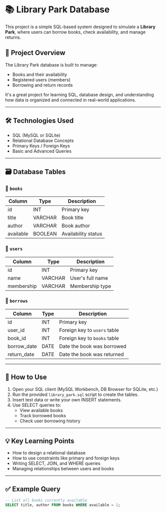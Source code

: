 # 📚 Library Park Database

This project is a simple SQL-based system designed to simulate a **Library Park**, where users can borrow books, check availability, and manage returns.

## 🧠 Project Overview

The Library Park database is built to manage:

- Books and their availability
- Registered users (members)
- Borrowing and return records

It's a great project for learning SQL, database design, and understanding how data is organized and connected in real-world applications.

---

## 🛠 Technologies Used

- SQL (MySQL or SQLite)
- Relational Database Concepts
- Primary Keys / Foreign Keys
- Basic and Advanced Queries

---

## 🗃️ Database Tables

### 📘 `books`
| Column      | Type        | Description             |
|-------------|-------------|-------------------------|
| id          | INT         | Primary key             |
| title       | VARCHAR     | Book title              |
| author      | VARCHAR     | Book author             |
| available   | BOOLEAN     | Availability status     |

### 👤 `users`
| Column      | Type        | Description             |
|-------------|-------------|-------------------------|
| id          | INT         | Primary key             |
| name        | VARCHAR     | User's full name        |
| membership  | VARCHAR     | Membership type         |

### 📖 `borrows`
| Column       | Type      | Description                        |
|--------------|-----------|------------------------------------|
| id           | INT       | Primary key                        |
| user_id      | INT       | Foreign key to `users` table       |
| book_id      | INT       | Foreign key to `books` table       |
| borrow_date  | DATE      | Date the book was borrowed         |
| return_date  | DATE      | Date the book was returned         |

---

## 🧪 How to Use

1. Open your SQL client (MySQL Workbench, DB Browser for SQLite, etc.)
2. Run the provided `library_park.sql` script to create the tables.
3. Insert test data or write your own INSERT statements.
4. Use SELECT queries to:
   - View available books
   - Track borrowed books
   - Check user borrowing history

---

## 💡 Key Learning Points

- How to design a relational database
- How to use constraints like primary and foreign keys
- Writing SELECT, JOIN, and WHERE queries
- Managing relationships between users and books

---

## ✅ Example Query

```sql
-- List all books currently available
SELECT title, author FROM books WHERE available = 1;
